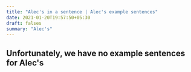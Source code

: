 ```yaml
---
title: "Alec's in a sentence | Alec's example sentences"
date: 2021-01-20T19:57:50+05:30
draft: falses
summary: "Alec's"
---
```

## Unfortunately, we have no example sentences for Alec's                 

